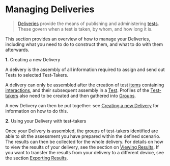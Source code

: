 <!--
created_at: 2016-12-15
authors:         
    - "Catherine Pease"
--> 


# Managing Deliveries


>[Deliveries](../appendix/glossary.md#delivery) provide the means of publishing and administering [tests](../appendix/glossary.md#test). These govern when a test is taken, by whom, and how long it is. 

This section provides an overview of how to manage your Deliveries, including what you need to do to construct them, and what to do with them afterwards.

**1.** Creating a new Delivery

A delivery is the assembly of all information required to assign and send out Tests to selected Test-Takers.

A delivery can only be assembled after the creation of test [items](../appendix/glossary.md#item) containing [interactions](../appendix/glossary.md#interaction), and their subsequent assembly in a [Test](../appendix/glossary.md#test). Profiles of the [Test-takers](../appendix/glossary.md#test-taker) also need to be created and then gathered into [Groups](../appendix/glossary.md#group).

A new Delivery can then be put together: see [Creating a new Delivery](../deliveries/create-a-new-delivery.md) for information on how to do this.

**2.** Using your Delivery with test-takers

Once your Delivery is assembled, the groups of test-takers identified are able to sit the assessment you have prepared within the defined scenario. The results can then be collected for the whole delivery. For details on how to view the results of your delivery, see the section on [Viewing Results](../results/viewing-results.md). If you want to transfer the results from your delivery to a different device, see the section [Exporting Results](../results/exporting-results.md).   